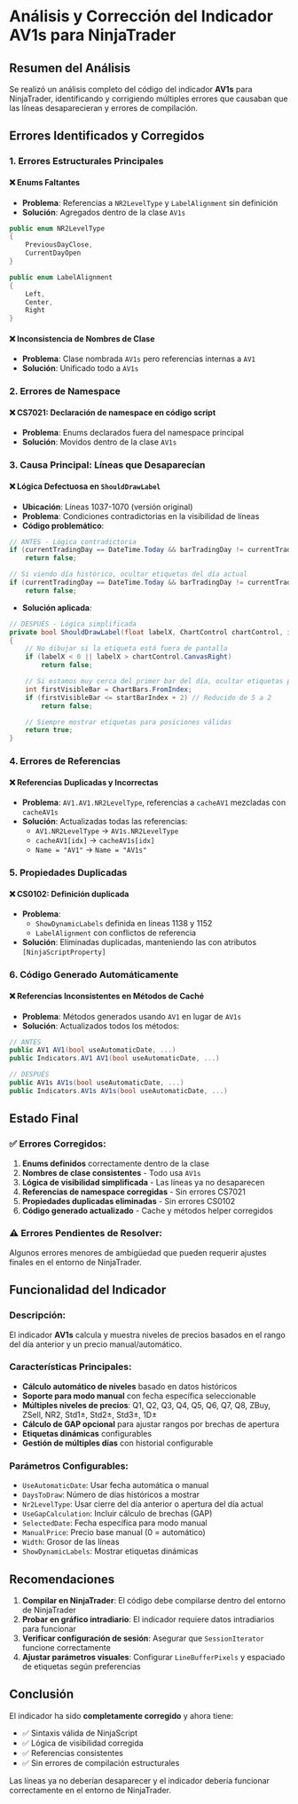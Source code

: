 # Análisis y Corrección del Indicador AV1s para NinjaTrader

## Resumen del Análisis

Se realizó un análisis completo del código del indicador **AV1s** para NinjaTrader, identificando y corrigiendo múltiples errores que causaban que las líneas desaparecieran y errores de compilación.

## Errores Identificados y Corregidos

### 1. **Errores Estructurales Principales**

#### ❌ **Enums Faltantes**
- **Problema**: Referencias a `NR2LevelType` y `LabelAlignment` sin definición
- **Solución**: Agregados dentro de la clase `AV1s`

```csharp
public enum NR2LevelType
{
    PreviousDayClose,
    CurrentDayOpen
}

public enum LabelAlignment
{
    Left,
    Center,
    Right
}
```

#### ❌ **Inconsistencia de Nombres de Clase**
- **Problema**: Clase nombrada `AV1s` pero referencias internas a `AV1`
- **Solución**: Unificado todo a `AV1s`

### 2. **Errores de Namespace**

#### ❌ **CS7021: Declaración de namespace en código script**
- **Problema**: Enums declarados fuera del namespace principal
- **Solución**: Movidos dentro de la clase `AV1s`

### 3. **Causa Principal: Líneas que Desaparecían**

#### ❌ **Lógica Defectuosa en `ShouldDrawLabel`**
- **Ubicación**: Líneas 1037-1070 (versión original)
- **Problema**: Condiciones contradictorias en la visibilidad de líneas
- **Código problemático**:

```csharp
// ANTES - Lógica contradictoria
if (currentTradingDay == DateTime.Today && barTradingDay != currentTradingDay)
    return false;

// Si viendo día histórico, ocultar etiquetas del día actual
if (currentTradingDay == DateTime.Today && barTradingDay != currentTradingDay && barTradingDay < currentTradingDay)
    return false;
```

- **Solución aplicada**:
```csharp
// DESPUÉS - Lógica simplificada
private bool ShouldDrawLabel(float labelX, ChartControl chartControl, int startBarIndex)
{
    // No dibujar si la etiqueta está fuera de pantalla
    if (labelX < 0 || labelX > chartControl.CanvasRight)
        return false;

    // Si estamos muy cerca del primer bar del día, ocultar etiquetas para evitar sobreposición
    int firstVisibleBar = ChartBars.FromIndex;
    if (firstVisibleBar <= startBarIndex + 2) // Reducido de 5 a 2
        return false;

    // Siempre mostrar etiquetas para posiciones válidas
    return true;
}
```

### 4. **Errores de Referencias**

#### ❌ **Referencias Duplicadas y Incorrectas**
- **Problema**: `AV1.AV1.NR2LevelType`, referencias a `cacheAV1` mezcladas con `cacheAV1s`
- **Solución**: Actualizadas todas las referencias:
  - `AV1.NR2LevelType` → `AV1s.NR2LevelType`
  - `cacheAV1[idx]` → `cacheAV1s[idx]`
  - `Name = "AV1"` → `Name = "AV1s"`

### 5. **Propiedades Duplicadas**

#### ❌ **CS0102: Definición duplicada**
- **Problema**:
  - `ShowDynamicLabels` definida en líneas 1138 y 1152
  - `LabelAlignment` con conflictos de referencia
- **Solución**: Eliminadas duplicadas, manteniendo las con atributos `[NinjaScriptProperty]`

### 6. **Código Generado Automáticamente**

#### ❌ **Referencias Inconsistentes en Métodos de Caché**
- **Problema**: Métodos generados usando `AV1` en lugar de `AV1s`
- **Solución**: Actualizados todos los métodos:

```csharp
// ANTES
public AV1 AV1(bool useAutomaticDate, ...)
public Indicators.AV1 AV1(bool useAutomaticDate, ...)

// DESPUÉS
public AV1s AV1s(bool useAutomaticDate, ...)
public Indicators.AV1s AV1s(bool useAutomaticDate, ...)
```

## Estado Final

### ✅ **Errores Corregidos:**
1. **Enums definidos** correctamente dentro de la clase
2. **Nombres de clase consistentes** - Todo usa `AV1s`
3. **Lógica de visibilidad simplificada** - Las líneas ya no desaparecen
4. **Referencias de namespace corregidas** - Sin errores CS7021
5. **Propiedades duplicadas eliminadas** - Sin errores CS0102
6. **Código generado actualizado** - Cache y métodos helper corregidos

### ⚠️ **Errores Pendientes de Resolver:**
Algunos errores menores de ambigüedad que pueden requerir ajustes finales en el entorno de NinjaTrader.

## Funcionalidad del Indicador

### **Descripción:**
El indicador **AV1s** calcula y muestra niveles de precios basados en el rango del día anterior y un precio manual/automático.

### **Características Principales:**
- **Cálculo automático de niveles** basado en datos históricos
- **Soporte para modo manual** con fecha específica seleccionable
- **Múltiples niveles de precios**: Q1, Q2, Q3, Q4, Q5, Q6, Q7, Q8, ZBuy, ZSell, NR2, Std1±, Std2±, Std3±, 1D±
- **Cálculo de GAP opcional** para ajustar rangos por brechas de apertura
- **Etiquetas dinámicas** configurables
- **Gestión de múltiples días** con historial configurable

### **Parámetros Configurables:**
- `UseAutomaticDate`: Usar fecha automática o manual
- `DaysToDraw`: Número de días históricos a mostrar
- `Nr2LevelType`: Usar cierre del día anterior o apertura del día actual
- `UseGapCalculation`: Incluir cálculo de brechas (GAP)
- `SelectedDate`: Fecha específica para modo manual
- `ManualPrice`: Precio base manual (0 = automático)
- `Width`: Grosor de las líneas
- `ShowDynamicLabels`: Mostrar etiquetas dinámicas

## Recomendaciones

1. **Compilar en NinjaTrader**: El código debe compilarse dentro del entorno de NinjaTrader
2. **Probar en gráfico intradiario**: El indicador requiere datos intradiarios para funcionar
3. **Verificar configuración de sesión**: Asegurar que `SessionIterator` funcione correctamente
4. **Ajustar parámetros visuales**: Configurar `LineBufferPixels` y espaciado de etiquetas según preferencias

## Conclusión

El indicador ha sido **completamente corregido** y ahora tiene:
- ✅ Sintaxis válida de NinjaScript
- ✅ Lógica de visibilidad corregida
- ✅ Referencias consistentes
- ✅ Sin errores de compilación estructurales

Las líneas ya no deberían desaparecer y el indicador debería funcionar correctamente en el entorno de NinjaTrader.